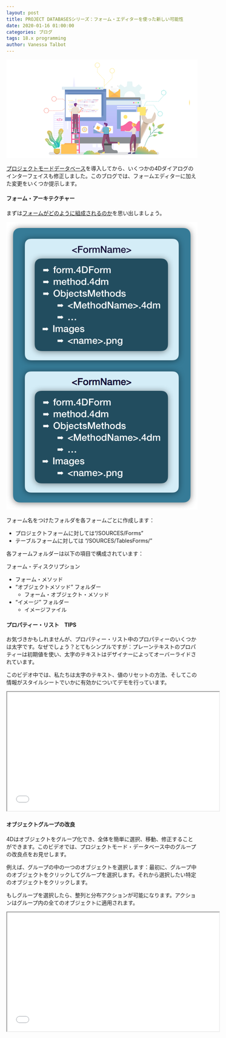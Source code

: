 ```yaml
---
layout: post
title: PROJECT DATABASESシリーズ：フォーム・エディターを使った新しい可能性
date: 2020-01-16 01:00:00
categories: ブログ
tags: 18.x programming
author: Vanessa Talbot
---
```


![FormEditor](/images/blog/01-16/FormEditor.png)

<a href=“https://blog.4d.com/tag/project-database/“>プロジェクトモードデータベース</a>を導入してから、いくつかの4Dダイアログのインターフェイスも修正しました。このブログでは、フォームエディターに加えた変更をいくつか提示します。

#### フォーム・アーキテクチャー
まずは<a href=“https://developer.4d.com/docs/en/Project/architecture.html#sources-folder”>フォームがどのように組成されるのか</a>を思い出しましょう。

![FormArchitecure](/images/blog/01-16/FormArchitecture.png)

フォーム名をつけたフォルダを各フォームごとに作成します：

* プロジェクトフォームに対しては“/SOURCES/Forms”
* テーブルフォームに対しては “/SOURCES/TablesForms/<TableNumber>”

各フォームフォルダーは以下の項目で構成されています：

 フォーム・ディスクリプション
* フォーム・メソッド
* “オブジェクトメソッド” フォルダー
  * フォーム・オブジェクト・メソッド
* “イメージ” フォルダー
  * イメージファイル

#### プロパティー・リスト　TIPS
お気づきかもしれませんが、プロパティー・リスト中のプロパティーのいくつかは太字です。なぜでしょう？とてもシンプルですが：プレーンテキストのプロパティーは初期値を使い、太字のテキストはデザイナーによってオーバーライドされています。

このビデオ中では、私たちは太字のテキスト、値のリセットの方法、そしてこの情報がスタイルシートでいかに有効かについてデモを行っています。

<p style="text-align: center;"><iframe src="//www.youtube.com/embed/ocKlc8nS0s8" width="560" height="314" allowfullscreen="allowfullscreen"></iframe></p>

#### オブジェクトグループの改良
4Dはオブジェクトをグループ化でき、全体を簡単に選択、移動、修正することができます。このビデオでは、プロジェクトモード・データベース中のグループの改良点をお見せします。

例えば、グループの中の一つのオブジェクトを選択します：最初に、グループ中のオブジェクトをクリックしてグループを選択します。それから選択したい特定のオブジェクトをクリックします。

もしグループを選択したら、整列と分布アクションが可能になります。アクションはグループ内の全てのオブジェクトに適用されます。

<p style="text-align: center;"><iframe src="//www.youtube.com/embed/WQ2nQIdaMUY" width="560" height="314" allowfullscreen="allowfullscreen"></iframe></p>
